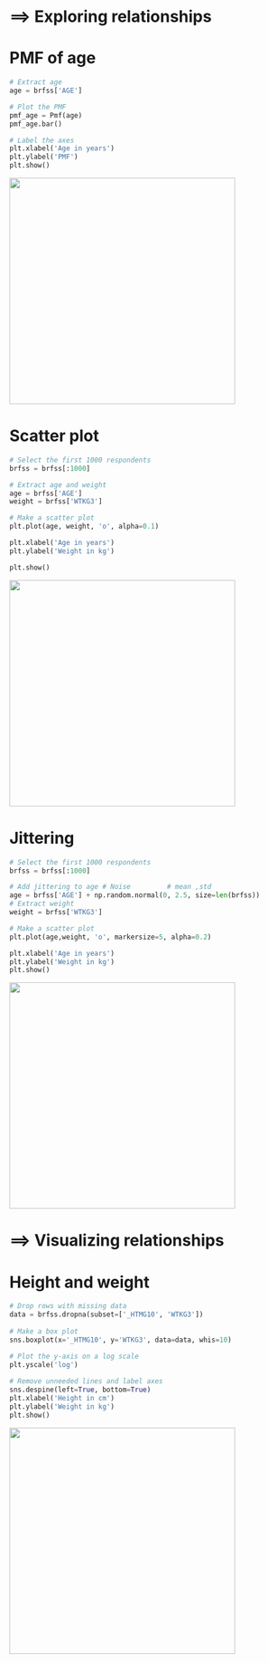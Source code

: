 # ==> Exploring relationships
# PMF of age
```py
# Extract age
age = brfss['AGE']

# Plot the PMF
pmf_age = Pmf(age)
pmf_age.bar()

# Label the axes
plt.xlabel('Age in years')
plt.ylabel('PMF')
plt.show()
```
<img src="https://user-images.githubusercontent.com/51888893/211159968-75a41c65-491e-4f57-9409-e17e71be3da3.png" width=400px>

# Scatter plot
```py
# Select the first 1000 respondents
brfss = brfss[:1000]

# Extract age and weight
age = brfss['AGE']
weight = brfss['WTKG3']

# Make a scatter plot
plt.plot(age, weight, 'o', alpha=0.1)

plt.xlabel('Age in years')
plt.ylabel('Weight in kg')

plt.show()
```
<img src="https://user-images.githubusercontent.com/51888893/211160042-dcf40ba8-4715-4386-a110-0bf55c069d93.png" width=400px>

# Jittering
```py
# Select the first 1000 respondents
brfss = brfss[:1000]

# Add jittering to age # Noise         # mean ,std
age = brfss['AGE'] + np.random.normal(0, 2.5, size=len(brfss))
# Extract weight
weight = brfss['WTKG3']

# Make a scatter plot
plt.plot(age,weight, 'o', markersize=5, alpha=0.2)

plt.xlabel('Age in years')
plt.ylabel('Weight in kg')
plt.show()
```
<img src="https://user-images.githubusercontent.com/51888893/211160333-0ac97ec4-017a-4b46-a005-1f3cc005e2a4.png" width=400px>

# ==> Visualizing relationships
# Height and weight
```py
# Drop rows with missing data
data = brfss.dropna(subset=['_HTMG10', 'WTKG3'])
 
# Make a box plot
sns.boxplot(x='_HTMG10', y='WTKG3', data=data, whis=10)

# Plot the y-axis on a log scale
plt.yscale('log')
 
# Remove unneeded lines and label axes
sns.despine(left=True, bottom=True)
plt.xlabel('Height in cm')
plt.ylabel('Weight in kg')
plt.show()
```
<img src="https://user-images.githubusercontent.com/51888893/211299757-f235d6ea-3986-4ced-b2dd-34e16ae51fcb.png" width=400px>
